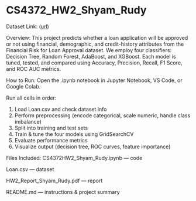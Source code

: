 # CS4372_HW2_Shyam_Rudy
Dataset Link: ([url](https://www.kaggle.com/datasets/lorenzozoppelletto/financial-risk-for-loan-approval?resource=download&select=Loan.csv))

Overview:
This project predicts whether a loan application will be approved or not using financial, demographic, and credit-history attributes from the Financial Risk for Loan Approval dataset.
We employ four classifiers: Decision Tree, Random Forest, AdaBoost, and XGBoost.
Each model is tuned, tested, and compared using Accuracy, Precision, Recall, F1 Score, and ROC AUC metrics.

How to Run:
Open the .ipynb notebook in Jupyter Notebook, VS Code, or Google Colab.

Run all cells in order:
1. Load Loan.csv and check dataset info
2. Perform preprocessing (encode categorical, scale numeric, handle class imbalance)
3. Split into training and test sets
4. Train & tune the four models using GridSearchCV
5. Evaluate performance metrics
6. Visualize output (decision tree, ROC curves, feature importance)

Files Included:
CS4372HW2_Shyam_Rudy.ipynb — code

Loan.csv — dataset

HW2_Report_Shyam_Rudy.pdf — report

README.md — instructions & project summary
